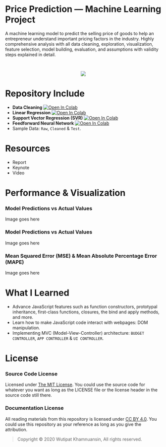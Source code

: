 # Price Prediction — Machine Learning Project
A machine learning model to predict the selling price of goods to help an entrepreneur understand important pricing factors in the industry. Highly comprehensive analysis with all data cleaning, exploration, visualization, feature selection, model building, evaluation, and assumptions with validity steps explained in detail.

<br>
<p align="center">
  <img src="https://bellmcp.work/img/Projects_xPense.jpg" />
</p>

# Repository Include

* **Data Cleaning**  [![Open In Colab](https://colab.research.google.com/assets/colab-badge.svg)](https://colab.research.google.com/drive/15cYqMm6y8VWWPwhNnA2aFZJmPjUxIUZh)
* **Linear Regression**  [![Open In Colab](https://colab.research.google.com/assets/colab-badge.svg)](https://colab.research.google.com/drive/1eliQ05XPm-mbUQlIb9UDg8VqKah4xqXV)
* **Support Vector Regression (SVR)**  [![Open In Colab](https://colab.research.google.com/assets/colab-badge.svg)](https://colab.research.google.com/drive/1G4f8RtllYEFZPYS7PQcfdsqGQvjpwdSx)
* **Feedforward Neural Network**  [![Open In Colab](https://colab.research.google.com/assets/colab-badge.svg)](https://colab.research.google.com/drive/1CZFaD_0LdcZM3fXOt9gGK5uLTd4E0dR5)
* Sample Data: `Raw`, `Cleaned` & `Test`.

# Resources

* Report
* Keynote
* Video

# Performance & Visualization

### Model Predictions vs Actual Values

Image goes here

### Model Predictions vs Actual Values

Image goes here

### Mean Squared Error (MSE) & Mean Absolute Percentage Error (MAPE)

Image goes here


# What I Learned

* Advance JavaScript features such as function constructors, prototypal inheritance, first-class functions, closures, the bind and apply methods, and more. 
* Learn how to make JavaScript code interact with webpages: DOM manipulation.
* Implementing MVC (Model-View-Controller) architecture: `BUDGET CONTROLLER`, `APP CONTROLLER` & `UI CONTROLLER`.

# License

### Source Code License

Licensed under [The MIT License](https://github.com/bellmcp/xPense-Budget-Manager/blob/master/LICENSE). You could use the source code for whatever you want as long as the LICENSE file or the license header in the source code still there.

### Documentation License

All reading materials from this repository is licensed under [CC BY 4.0](https://creativecommons.org/licenses/by/4.0/). You could use this repository as your reference as long as you give the attribution.

> Copyright © 2020 Wutipat Khamnuansin, All rights reserved.
